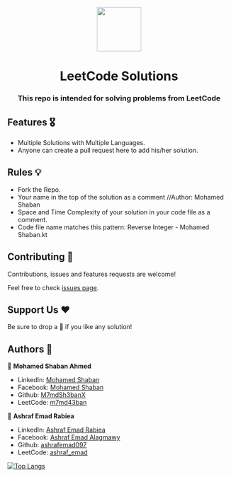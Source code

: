 <p align="center">
  <img align="center" width="100" src="https://cdn.iconscout.com/icon/free/png-256/leetcode-3521542-2944960.png" />

  <h1 align="center">LeetCode Solutions</h1>
  <h3 align="center">This repo is intended for solving problems from LeetCode</h3>
</p>

## Features 🎖️
- Multiple Solutions with Multiple Languages.
- Anyone can create a pull request here to add his/her solution.

## Rules 💡
- Fork the Repo.
- Your name in the top of the solution as a comment //Author: Mohamed Shaban
- Space and Time Complexity of your solution in your code file as a comment.
- Code file name matches this pattern: Reverse Integer - Mohamed Shaban.kt

## Contributing 🤝

Contributions, issues and features requests are welcome!

Feel free to check [issues page](https://github.com/M7mdSh3banX/LeetCode-Solutions/issues).

## Support Us ❤️

Be sure to drop a 🌟 if you like any solution!

## Authors 👥

👤 **Mohamed Shaban Ahmed**

- LinkedIn: [Mohamed Shaban](https://www.linkedin.com/in/m7md-43ban/)
- Facebook: [Mohamed Shaban](https://www.facebook.com/m7mdsh3ban/)
- Github: [M7mdSh3banX](https://github.com/M7mdSh3banX)
- LeetCode: [m7md43ban](https://leetcode.com/m7md43ban/)

👤 **Ashraf Emad Rabiea**

- LinkedIn: [Ashraf Emad Rabiea](https://www.linkedin.com/in/ashraf-emad-rabiea-b80431235/)
- Facebook: [Ashraf Emad Alagmawy](https://www.facebook.com/ashraf.emad.927)
- Github: [ashrafemad097](https://github.com/ashrafemad097)
- LeetCode: [ashraf_emad](https://leetcode.com/ashraf_emad/)


[![Top Langs](https://github-readme-stats.vercel.app/api/top-langs/?username=M7mdSh3banX&layout=compact&show_icons=true&theme=transparent)](https://github.com/anuraghazra/github-readme-stats)
